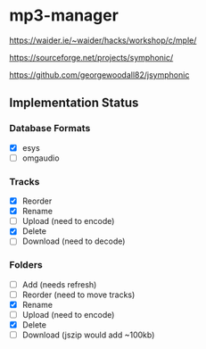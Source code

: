 # mp3-manager

https://waider.ie/~waider/hacks/workshop/c/mple/

https://sourceforge.net/projects/symphonic/

https://github.com/georgewoodall82/jsymphonic

## Implementation Status

### Database Formats

- [x] esys
- [ ] omgaudio

### Tracks

- [x] Reorder
- [x] Rename
- [ ] Upload (need to encode)
- [x] Delete
- [ ] Download (need to decode)

### Folders

- [ ] Add (needs refresh)
- [ ] Reorder (need to move tracks)
- [x] Rename
- [ ] Upload (need to encode)
- [x] Delete
- [ ] Download (jszip would add ~100kb)
